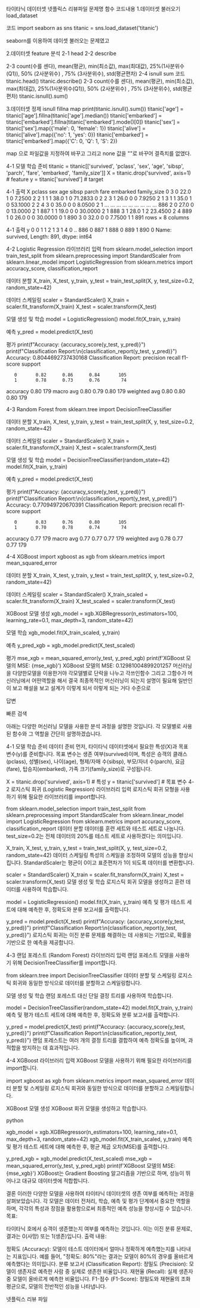 타이타닉 데이터셋 
넷플릭스 리뷰파일  문제명
함수
코드내용
1.데이터셋 불러오기 
load_dataset

코드
import seaborn as sns
titanic = sns.load_dataset('titanic')

seaborn를 이용하여 데이셋 불러오는 문제였고

2.데이터셋 feature 분석 
2-1
head
2-2
describe

2-3
count(수를 센다), mean(평균), min(최소값), max(최대값), 25%(1사분위수(Q1)), 50% (2사분위수) , 75% (3사분위수), std(평균편차)
2-4
isnull
sum
코드
titanic.head()
titanic.describe()
2-3 count(수를 센다), mean(평균), min(최소값), max(최대값), 25%(1사분위수(Q1)), 50% (2사분위수) , 75% (3사분위수), std(평균편차)
titanic.isnull().sum()



3.데이터셋 정제
isnull
fillna
map
print(titanic.isnull().sum()) 
titanic['age'] = titanic['age'].fillna(titanic['age'].median()) 
titanic['embarked'] = titanic['embarked'].fillna(titanic['embarked'].mode()[0]) 
titanic['sex'] = titanic['sex'].map({'male': 0, 'female': 1}) 
titanic['alive'] = titanic['alive'].map({'no': 1, 'yes': 0}) 
titanic['embarked'] = titanic['embarked'].map({'C': 0, 'Q': 1, 'S': 2}) 

map 으로 파일값을 지정하여 바꾸고 그리고 none 값을 ""로 바꾸어 결즉치를 없앴다.


4-1 모델 학습 준비
titanic = titanic[['survived', 'pclass', 'sex', 'age', 'sibsp', 'parch', 'fare', 'embarked', 'family_size']]
X = titanic.drop('survived', axis=1) # feature
y = titanic['survived'] # target

4-1 출력
X
pclass	sex	age	sibsp	parch	fare	embarked	family_size
0	3	0	22.0	1	0	7.2500	2	2
1	1	1	38.0	1	0	71.2833	0	2
2	3	1	26.0	0	0	7.9250	2	1
3	1	1	35.0	1	0	53.1000	2	2
4	3	0	35.0	0	0	8.0500	2	1
...	...	...	...	...	...	...	...	...
886	2	0	27.0	0	0	13.0000	2	1
887	1	1	19.0	0	0	30.0000	2	1
888	3	1	28.0	1	2	23.4500	2	4
889	1	0	26.0	0	0	30.0000	0	1
890	3	0	32.0	0	0	7.7500	1	1
891 rows × 8 columns

4-1 출력
y
0      0
1      1
2      1
3      1
4      0
..
886    0
887    1
888    0
889    1
890    0
Name: survived, Length: 891, dtype: int64

4-2 Logistic Regression
라이브러리 입력
from sklearn.model_selection import train_test_split
from sklearn.preprocessing import StandardScaler
from sklearn.linear_model import LogisticRegression
from sklearn.metrics import accuracy_score, classification_report

데이터 분할
X_train, X_test, y_train, y_test = train_test_split(X, y, test_size=0.2, random_state=42)

데이터 스케일링
scaler = StandardScaler()
X_train = scaler.fit_transform(X_train)
X_test = scaler.transform(X_test)

모델 생성 및 학습
model = LogisticRegression()
model.fit(X_train, y_train)

예측
y_pred = model.predict(X_test)

평가
print(f"Accuracy: {accuracy_score(y_test, y_pred)}")
print(f"Classification Report:\n{classification_report(y_test, y_pred)}")
Accuracy: 0.8044692737430168
Classification Report:
precision    recall  f1-score   support


       0       0.82      0.86      0.84       105
       1       0.78      0.73      0.76        74

accuracy                           0.80       179
macro avg       0.80      0.79      0.80       179
weighted avg       0.80      0.80      0.80       179

4-3 Random Forest
from sklearn.tree import DecisionTreeClassifier

데이터 분할
X_train, X_test, y_train, y_test = train_test_split(X, y, test_size=0.2, random_state=42)

데이터 스케일링
scaler = StandardScaler()
X_train = scaler.fit_transform(X_train)
X_test = scaler.transform(X_test)

모델 생성 및 학습
model = DecisionTreeClassifier(random_state=42)
model.fit(X_train, y_train)

예측
y_pred = model.predict(X_test)

평가
print(f"Accuracy: {accuracy_score(y_test, y_pred)}")
print(f"Classification Report:\n{classification_report(y_test, y_pred)}")
Accuracy: 0.770949720670391
Classification Report:
precision    recall  f1-score   support


       0       0.83      0.76      0.80       105
       1       0.70      0.78      0.74        74

accuracy                           0.77       179
macro avg       0.77      0.77      0.77       179
weighted avg       0.78      0.77      0.77       179

4-4 XGBoost
import xgboost as xgb
from sklearn.metrics import mean_squared_error

데이터 분할
X_train, X_test, y_train, y_test = train_test_split(X, y, test_size=0.2, random_state=42)

데이터 스케일링
scaler = StandardScaler()
X_train_scaled = scaler.fit_transform(X_train)
X_test_scaled = scaler.transform(X_test)

XGBoost 모델 생성
xgb_model = xgb.XGBRegressor(n_estimators=100, learning_rate=0.1, max_depth=3, random_state=42)

모델 학습
xgb_model.fit(X_train_scaled, y_train)

예측
y_pred_xgb = xgb_model.predict(X_test_scaled)

평가
mse_xgb = mean_squared_error(y_test, y_pred_xgb)
print(f'XGBoost 모델의 MSE: {mse_xgb}')
XGBoost 모델의 MSE: 0.12981004899201257 머신러닝을 다양한모델을 이용한거야 각모델별로 단락을 나누고 각쓰인함수 그리고 그함수가 머신러닝에서 어떤역할을 해서 결국 최종목적인 머신러닝이 되는지 설명이 필요해 일반인이 보고 해설을 보고 설계가 이렇게 되서 이렇게 되는 거다 수준으로

답변


빠른 검색

아래는 다양한 머신러닝 모델을 사용한 분석 과정을 설명한 것입니다. 각 모델별로 사용된 함수와 그 역할을 간단히 설명하겠습니다.

4-1 모델 학습 준비
데이터 준비
먼저, 타이타닉 데이터셋에서 필요한 특성(X)과 목표 변수(y)를 준비합니다. 목표 변수는 생존 여부(survived)이며, 특성은 승객의 클래스(pclass), 성별(sex), 나이(age), 형제/자매 수(sibsp), 부모/자녀 수(parch), 요금(fare), 탑승지(embarked), 가족 크기(family_size)로 구성됩니다.


X = titanic.drop('survived', axis=1) # 특성
y = titanic['survived'] # 목표 변수
4-2 로지스틱 회귀 (Logistic Regression)
라이브러리 입력
로지스틱 회귀 모형을 사용하기 위해 필요한 라이브러리를 import합니다.




from sklearn.model_selection import train_test_split
from sklearn.preprocessing import StandardScaler
from sklearn.linear_model import LogisticRegression
from sklearn.metrics import accuracy_score, classification_report
데이터 분할
데이터를 훈련 세트와 테스트 세트로 나눕니다. test_size=0.2는 전체 데이터의 20%를 테스트 세트로 사용하겠다는 의미입니다.




X_train, X_test, y_train, y_test = train_test_split(X, y, test_size=0.2, random_state=42)
데이터 스케일링
특성의 스케일을 조정하여 모델의 성능을 향상시킵니다. StandardScaler는 평균이 0이고 표준편차가 1이 되도록 데이터를 변환합니다.



scaler = StandardScaler()
X_train = scaler.fit_transform(X_train)
X_test = scaler.transform(X_test)
모델 생성 및 학습
로지스틱 회귀 모델을 생성하고 훈련 데이터를 사용하여 학습합니다.



model = LogisticRegression()
model.fit(X_train, y_train)
예측 및 평가
테스트 세트에 대해 예측한 후, 정확도와 분류 보고서를 출력합니다.



y_pred = model.predict(X_test)
print(f"Accuracy: {accuracy_score(y_test, y_pred)}")
print(f"Classification Report:\n{classification_report(y_test, y_pred)}")
로지스틱 회귀는 이진 분류 문제를 해결하는 데 사용되는 기법으로, 확률을 기반으로 한 예측을 제공합니다.

4-3 랜덤 포레스트 (Random Forest)
라이브러리 입력
랜덤 포레스트 모델을 사용하기 위해 DecisionTreeClassifier를 import합니다.




from sklearn.tree import DecisionTreeClassifier
데이터 분할 및 스케일링
로지스틱 회귀와 동일한 방식으로 데이터를 분할하고 스케일링합니다.

모델 생성 및 학습
랜덤 포레스트 대신 단일 결정 트리를 사용하여 학습합니다.




model = DecisionTreeClassifier(random_state=42)
model.fit(X_train, y_train)
예측 및 평가
테스트 세트에 대해 예측한 후, 정확도와 분류 보고서를 출력합니다.




y_pred = model.predict(X_test)
print(f"Accuracy: {accuracy_score(y_test, y_pred)}")
print(f"Classification Report:\n{classification_report(y_test, y_pred)}")
랜덤 포레스트는 여러 개의 결정 트리를 결합하여 예측 정확도를 높이며, 과적합을 방지하는 데 효과적입니다.

4-4 XGBoost
라이브러리 입력
XGBoost 모델을 사용하기 위해 필요한 라이브러리를 import합니다.




import xgboost as xgb
from sklearn.metrics import mean_squared_error
데이터 분할 및 스케일링
로지스틱 회귀와 동일한 방식으로 데이터를 분할하고 스케일링합니다.

XGBoost 모델 생성
XGBoost 회귀 모델을 생성하고 학습합니다.

python


xgb_model = xgb.XGBRegressor(n_estimators=100, learning_rate=0.1, max_depth=3, random_state=42)
xgb_model.fit(X_train_scaled, y_train)
예측 및 평가
테스트 세트에 대해 예측한 후, 평균 제곱 오차(MSE)를 출력합니다.



y_pred_xgb = xgb_model.predict(X_test_scaled)
mse_xgb = mean_squared_error(y_test, y_pred_xgb)
print(f'XGBoost 모델의 MSE: {mse_xgb}')
XGBoost는 Gradient Boosting 알고리즘을 기반으로 하며, 성능이 뛰어나고 대규모 데이터셋에 적합합니다.

결론
이러한 다양한 모델을 사용하여 타이타닉 데이터셋의 생존 여부를 예측하는 과정을 살펴보았습니다. 각 모델은 데이터 전처리, 학습, 예측 및 평가 단계에서 중요한 역할을 하며, 각각의 특성과 장점을 활용함으로써 최종적인 예측 성능을 향상시킬 수 있습니다.
목표:

타이타닉 호에서 승객이 생존했는지 여부를 예측하는 것입니다. 이는 이진 분류 문제로, 결과는 0(사망) 또는 1(생존)입니다.
출력 내용:

정확도 (Accuracy): 모델이 테스트 데이터에서 얼마나 정확하게 예측했는지를 나타내는 지표입니다. 예를 들어, "정확도: 80%"라는 결과는 모델이 80%의 경우를 올바르게 예측했다는 의미입니다.
분류 보고서 (Classification Report):
정밀도 (Precision): 모델이 생존자로 예측한 사람 중 실제로 생존한 비율입니다.
재현율 (Recall): 실제 생존자 중 모델이 올바르게 예측한 비율입니다.
F1-점수 (F1-Score): 정밀도와 재현율의 조화 평균으로, 모델의 전반적인 성능을 나타냅니다.


넷플릭스 리뷰 파일
